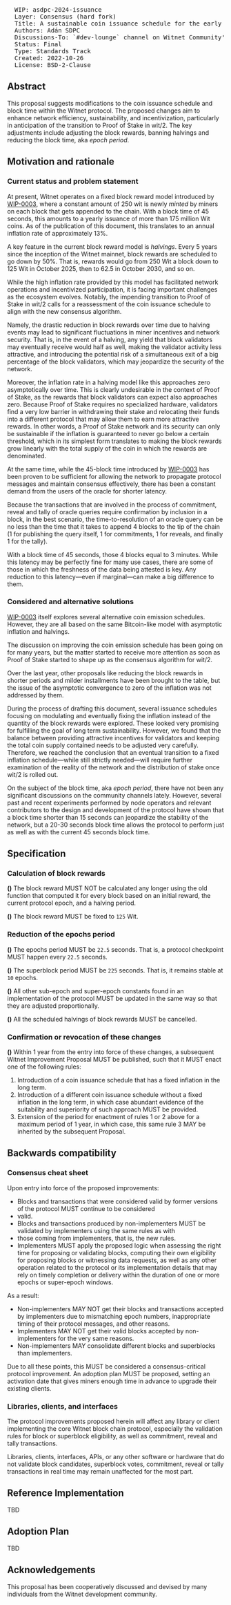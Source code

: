 <pre>
  WIP: asdpc-2024-issuance
  Layer: Consensus (hard fork)
  Title: A sustainable coin issuance schedule for the early wit/2 era
  Authors: Adán SDPC <adan@witnet.foundation>
  Discussions-To: `#dev-lounge` channel on Witnet Community's Discord server
  Status: Final
  Type: Standards Track
  Created: 2022-10-26
  License: BSD-2-Clause
</pre>


## Abstract

This proposal suggests modifications to the coin issuance schedule and block time within the Witnet protocol.
The proposed changes aim to enhance network efficiency, sustainability, and incentivization, particularly in
anticipation of the transition to Proof of Stake in wit/2.
The key adjustments include adjusting the block rewards, banning halvings and reducing the block time, aka _epoch 
period_.

## Motivation and rationale

### Current status and problem statement

At present, Witnet operates on a fixed block reward model introduced by [WIP-0003], where a constant amount of 250 
wit is newly _minted_ by miners on each block that gets appended to the chain. With a block time of 45 seconds, this 
amounts to a yearly issuance of more than 175 million Wit coins. As of the publication of this document, this 
translates to an annual inflation rate of approximately 13%.

A key feature in the current block reward model is _halvings_. Every 5 years since the inception of the Witnet mainnet,
block rewards are scheduled to go down by 50%. That is, rewards would go from 250 Wit a block down to 125 Wit in
October 2025, then to 62.5 in October 2030, and so on.

While the high inflation rate provided by this model has facilitated network operations and incentivized participation,
it is facing important challenges as the ecosystem evolves. Notably, the impending transition to Proof of Stake in 
wit/2 calls for a reassessment of the coin issuance schedule to align with the new consensus algorithm.

Namely, the drastic reduction in block rewards over time due to halving events may lead to significant fluctuations in 
miner incentives and network security. That is, in the event of a halving, any yield that block validators may 
eventually receive would half as well, making the validator activity less attractive, and introducing the potential 
risk of a simultaneous exit of a big percentage of the block validators, which may jeopardize the security of the 
network.

Moreover, the inflation rate in a halving model like this approaches zero asymptotically over time. This is clearly 
undesirable in the context of Proof of Stake, as the rewards that block validators can expect also approaches zero. 
Because Proof of Stake requires no specialized hardware, validators find a very low barrier in withdrawing their 
stake and relocating their funds into a different protocol that may allow them to earn more attractive rewards. 
In other words, a Proof of Stake network and its security can only be sustainable if the inflation is guaranteed to 
never go below a certain threshold, which in its simplest form translates to making the block rewards grow linearly
with the total supply of the coin in which the rewards are denominated.

At the same time, while the 45-block time introduced by [WIP-0003] has been proven to be sufficient for allowing the 
network to propagate protocol messages and maintain consensus effectively, there has been a constant demand from the 
users of the oracle for shorter latency.

Because the transactions that are involved in the process of commitment, reveal and tally of oracle queries require
confirmation by inclusion in a block, in the best scenario, the time-to-resolution of an oracle query can be no less 
than the time that it takes to append 4 blocks to the tip of the chain (1 for publishing the query itself, 1 for 
commitments, 1 for reveals, and finally 1 for the tally).

With a block time of 45 seconds, those 4 blocks equal to 3 minutes. While this latency may be perfectly fine for many
use cases, there are some of those in which the freshness of the data being attested is key. Any reduction to this 
latency—even if marginal—can make a big difference to them.

### Considered and alternative solutions

[WIP-0003] itself explores several alternative coin emission schedules. However, they are all based on the same 
Bitcoin-like model with asymptotic inflation and halvings.

The discussion on improving the coin emission schedule has been going on for many years, but the matter started to 
receive more attention as soon as Proof of Stake started to shape up as the consensus algorithm for wit/2.

Over the last year, other proposals like reducing the block rewards in shorter periods and milder installments have 
been brought to the table, but the issue of the asymptotic convergence to zero of the inflation was not addressed by 
them.

During the process of drafting this document, several issuance schedules focusing on modulating and eventually fixing
the inflation instead of the quantity of the block rewards were explored. These looked very promising for 
fulfilling the goal of long term sustainability. However, we found that the balance between providing attractive 
incentives for validators and keeping the total coin supply contained needs to be adjusted very carefully. Therefore,
we reached the conclusion that an eventual transition to a fixed inflation schedule—while still strictly needed—will 
require further examination of the reality of the network and the distribution of stake once wit/2 is rolled out.

On the subject of the block time, aka _epoch period_, there have not been any significant discussions on the community 
channels lately. However, several past and recent experiments performed by node operators and relevant contributors to 
the design and development of the protocol have shown that a block time shorter than 15 seconds can jeopardize the 
stability of the network, but a 20-30 seconds block time allows the protocol to perform just as well as with the current
45 seconds block time.

## Specification

### Calculation of block rewards

**()** The block reward MUST NOT be calculated any longer using the old function that computed it for every block based 
on an initial reward, the current protocol epoch, and a halving period.

**()** The block reward MUST be fixed to `125` Wit.

### Reduction of the epochs period

**()** The epochs period MUST be `22.5` seconds. That is, a protocol checkpoint MUST happen every `22.5` seconds.

**()** The superblock period MUST be `225` seconds. That is, it remains stable at `10` epochs.

**()** All other sub-epoch and super-epoch constants found in an implementation of the protocol MUST be updated 
in the same way so that they are adjusted proportionally.

**()** All the scheduled halvings of block rewards MUST be cancelled.

### Confirmation or revocation of these changes

**()** Within 1 year from the entry into force of these changes, a subsequent Witnet Improvement Proposal MUST be 
published, such that it MUST enact one of the following rules:

1. Introduction of a coin issuance schedule that has a fixed inflation in the long term.
2. Introduction of a different coin issuance schedule without a fixed inflation in the long term, in which case 
   abundant evidence of the suitability and superiority of such approach MUST be provided. 
3. Extension of the period for enactment of rules 1 or 2 above for a maximum period of 1 year, in which case, this same 
   rule 3 MAY be inherited by the subsequent Proposal.

## Backwards compatibility

### Consensus cheat sheet

Upon entry into force of the proposed improvements:

- Blocks and transactions that were considered valid by former versions of the protocol MUST continue to be considered
- valid.
- Blocks and transactions produced by non-implementers MUST be validated by implementers using the same rules as with
- those coming from implementers, that is, the new rules.
- Implementers MUST apply the proposed logic when assessing the right time for proposing or validating blocks, 
  computing their own eligibility for proposing blocks or witnessing data requests, as well as any other operation 
  related to the protocol or its implementation details that may rely on timely completion or delivery within the 
  duration of one or more epochs or super-epoch windows.

As a result:

- Non-implementers MAY NOT get their blocks and transactions accepted by implementers due to mismatching epoch 
  numbers, inappropriate timing of their protocol messages, and other reasons.
- Implementers MAY NOT get their valid blocks accepted by non-implementers for the very same reasons.
- Non-implementers MAY consolidate different blocks and superblocks than implementers.

Due to all these points, this MUST be considered a consensus-critical protocol improvement. An adoption plan MUST be
proposed, setting an activation date that gives miners enough time in advance to upgrade their existing clients.

### Libraries, clients, and interfaces

The protocol improvements proposed herein will affect any library or client implementing the core Witnet block chain
protocol, especially the validation rules for block or superblock eligibility, as well as commitment, reveal and 
tally transactions.

Libraries, clients, interfaces, APIs, or any other software or hardware that do not validate block candidates, 
superblock votes, commitment, reveal or tally transactions in real time may remain unaffected for the most part.

## Reference Implementation

TBD

## Adoption Plan

TBD

## Acknowledgements

This proposal has been cooperatively discussed and devised by many individuals from the Witnet development community.

[WIP-0003]: https://github.com/witnet/WIPs/blob/master/wip-0003.md
